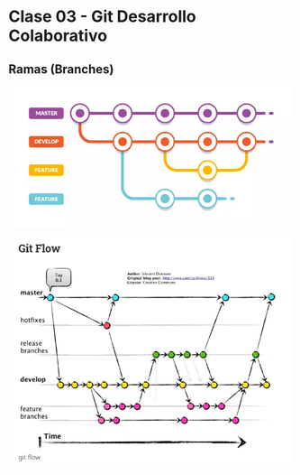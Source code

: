 # Clase 03 - Git Desarrollo Colaborativo

## Ramas (Branches)

![Estructuras-ramas](_ref/basica.png)

![alt text](_ref/avanzada.png)

